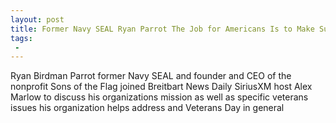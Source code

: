 ```yaml
---
layout: post
title: Former Navy SEAL Ryan Parrot The Job for Americans Is to Make Sure We Never Forget
tags:
 -
---
```

Ryan Birdman Parrot former Navy SEAL and founder and CEO of the nonprofit Sons of the Flag joined Breitbart News Daily SiriusXM host Alex Marlow to discuss his organizations mission as well as specific veterans issues his organization helps address and Veterans Day in general
